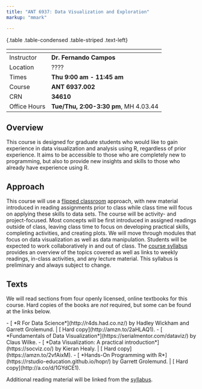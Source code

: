 ```yaml
---
title: "ANT 6937: Data Visualization and Exploration"
markup: "mmark"

---
```


  {.table .table-condensed .table-striped .text-left}

  <span></span>     | <span></span>
  -----------|-------------------------------------------------------------------
  Instructor | **Dr. Fernando Campos**  <a href="mailto:fernando.campos@utsa.edu" title="email"><i class="fas fa-envelope"></i></a>|  
  Location   |     ????           |   
  Times      | **Thu 9:00 am - 11:45 am**    |  
  Course     |   **ANT 6937.002**                 |  
  CRN        |   **34610**                        |  
Office Hours | **Tue/Thu, 2:00-3:30 pm**, MH 4.03.44 |



## Overview

This course is designed for graduate students who would like to gain experience in data visualization and analysis using R, regardless of prior experience. It aims to be accessible to those who are completely new to programming, but also to provide new insights and skills to those who already have experience using R.

## Approach

This course will use a [flipped classroom](https://en.wikipedia.org/wiki/Flipped_classroom) approach, with new material introduced in reading assignments prior to class while class time will focus on applying these skills to data sets. The course will be activity- and project-focused. Most concepts will be first introduced in assigned readings outside of class, leaving class time to focus on developing practical skills, completing activities, and creating plots. We will move through modules that focus on data visualization as well as data manipulation. Students will be expected to work collaboratively in and out of class. The [course syllabus](/syllabus/)
provides an overview of the topics covered as well as links
to weekly readings, in-class activities, and any lecture material.  This syllabus
is preliminary and always subject to change.

## Texts

We will read sections from four openly licensed, online textbooks for this course. Hard copies of the books are *not* required, but some can be found at the links below.
<div align="left">
- [<i class="fas fa-link"></i> *R For Data Science*](http://r4ds.had.co.nz/) by Hadley Wickham and Garrett Grolemund. | [<i class="fas fa-book"></i> Hard copy](http://amzn.to/2aHLAQ1).
- [<i class="fas fa-link"></i> *Fundamentals of Data Visualization*](https://serialmentor.com/dataviz/) by Claus Wilke.
- [<i class="fas fa-link"></i> *Data Visualization: A practical introduction*](https://socviz.co/) by Kieran Healy. | [<i class="fas fa-book"></i> Hard copy](https://amzn.to/2vfAixM).
- [<i class="fas fa-link"></i> *Hands-On Programming with R*](https://rstudio-education.github.io/hopr/) by Garrett Grolemund. | [<i class="fas fa-book"></i> Hard copy](http://a.co/d/1GYdCE1).
</div>

Additional reading material will be linked from the [syllabus](/syllabus/).
